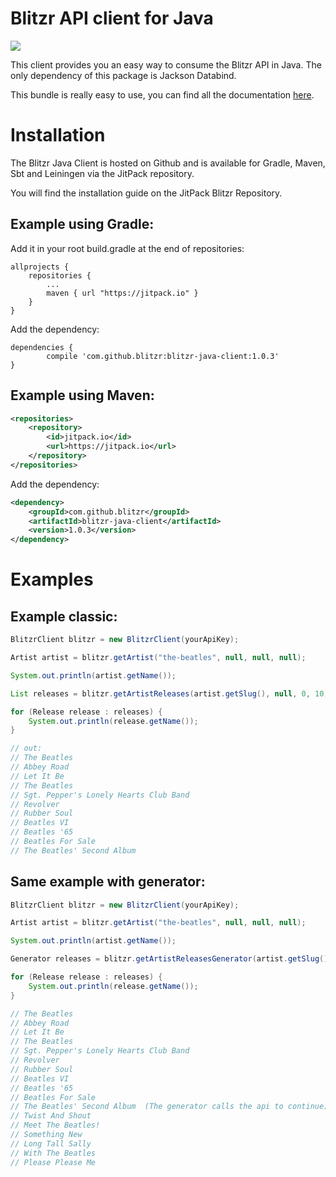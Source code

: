 Blitzr API client for Java
==========================

[![](https://jitpack.io/v/blitzr/blitzr-java-client.svg)](https://jitpack.io/#blitzr/blitzr-java-client)


This client provides you an easy way to consume the Blitzr API in Java. The only dependency of this package is
Jackson Databind.

This bundle is really easy to use, you can find all the documentation [here](http://blitzr.github.io/blitzr-java-client/).


Installation
============

The Blitzr Java Client is hosted on Github and is available for Gradle, Maven, Sbt and Leiningen via the JitPack repository.

You will find the installation guide on the JitPack Blitzr Repository.

Example using Gradle:
---------------------

Add it in your root build.gradle at the end of repositories:
```
allprojects {
    repositories {
        ...
        maven { url "https://jitpack.io" }
    }
}
```
Add the dependency:
```
dependencies {
        compile 'com.github.blitzr:blitzr-java-client:1.0.3'
}
```

Example using Maven:
--------------------

```xml
<repositories>
    <repository>
        <id>jitpack.io</id>
        <url>https://jitpack.io</url>
    </repository>
</repositories>
```
Add the dependency:
```xml
<dependency>
    <groupId>com.github.blitzr</groupId>
    <artifactId>blitzr-java-client</artifactId>
    <version>1.0.3</version>
</dependency>
```

Examples
========

Example classic:
----------------

```java
BlitzrClient blitzr = new BlitzrClient(yourApiKey);

Artist artist = blitzr.getArtist("the-beatles", null, null, null);

System.out.println(artist.getName());

List releases = blitzr.getArtistReleases(artist.getSlug(), null, 0, 10, ReleaseType.official, ReleaseFormat.album, false);

for (Release release : releases) {
    System.out.println(release.getName());
}

// out:
// The Beatles
// Abbey Road
// Let It Be
// The Beatles
// Sgt. Pepper's Lonely Hearts Club Band
// Revolver
// Rubber Soul
// Beatles VI
// Beatles '65
// Beatles For Sale
// The Beatles' Second Album
```

Same example with generator:
----------------------------

```java
BlitzrClient blitzr = new BlitzrClient(yourApiKey);

Artist artist = blitzr.getArtist("the-beatles", null, null, null);

System.out.println(artist.getName());

Generator releases = blitzr.getArtistReleasesGenerator(artist.getSlug(), null, 0, 10, ReleaseType.official, ReleaseFormat.album, false);

for (Release release : releases) {
    System.out.println(release.getName());
}

// The Beatles
// Abbey Road
// Let It Be
// The Beatles
// Sgt. Pepper's Lonely Hearts Club Band
// Revolver
// Rubber Soul
// Beatles VI
// Beatles '65
// Beatles For Sale
// The Beatles' Second Album  (The generator calls the api to continue)
// Twist And Shout
// Meet The Beatles!
// Something New
// Long Tall Sally
// With The Beatles
// Please Please Me
```
